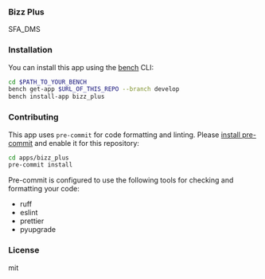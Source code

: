 ### Bizz Plus

SFA_DMS

### Installation

You can install this app using the [bench](https://github.com/frappe/bench) CLI:

```bash
cd $PATH_TO_YOUR_BENCH
bench get-app $URL_OF_THIS_REPO --branch develop
bench install-app bizz_plus
```

### Contributing

This app uses `pre-commit` for code formatting and linting. Please [install pre-commit](https://pre-commit.com/#installation) and enable it for this repository:

```bash
cd apps/bizz_plus
pre-commit install
```

Pre-commit is configured to use the following tools for checking and formatting your code:

- ruff
- eslint
- prettier
- pyupgrade

### License

mit
